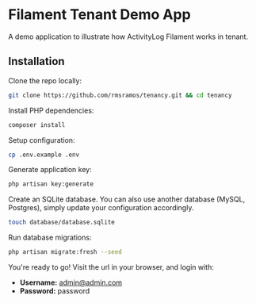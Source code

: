 # Filament Tenant Demo App

A demo application to illustrate how ActivityLog Filament works in tenant.

## Installation

Clone the repo locally:

```sh
git clone https://github.com/rmsramos/tenancy.git && cd tenancy
```

Install PHP dependencies:

```sh
composer install
```

Setup configuration:

```sh
cp .env.example .env
```

Generate application key:

```sh
php artisan key:generate
```

Create an SQLite database. You can also use another database (MySQL, Postgres), simply update your configuration accordingly.

```sh
touch database/database.sqlite
```

Run database migrations:

```sh
php artisan migrate:fresh --seed
```

You're ready to go! Visit the url in your browser, and login with:

-   **Username:** admin@admin.com
-   **Password:** password
